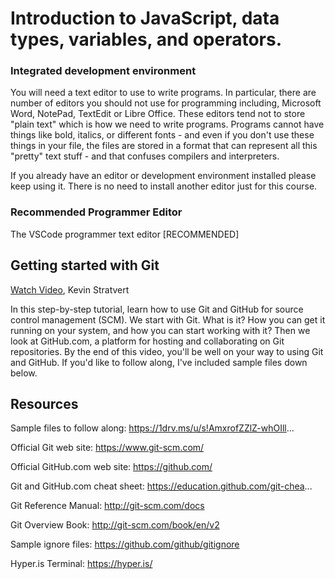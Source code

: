 # Introduction to JavaScript, data types, variables, and operators.

### Integrated development environment
You will need a text editor to use to write programs. In particular, there are number of editors you should not use for programming including, Microsoft Word, NotePad, TextEdit or Libre Office. These editors tend not to store "plain text" which is how we need to write programs. Programs cannot have things like bold, italics, or different fonts - and even if you don't use these things in your file, the files are stored in a format that can represent all this "pretty" text stuff - and that confuses compilers and interpreters.

If you already have an editor or development environment installed please keep using it. There is no need to install another editor just for this course.

### Recommended Programmer Editor
The VSCode programmer text editor [RECOMMENDED]

## Getting started with Git
[Watch Video](https://www.youtube.com/watch?v=tRZGeaHPoaw), Kevin Stratvert

In this step-by-step tutorial, learn how to use Git and GitHub for source control management (SCM). We start with Git. What is it? How you can get it running on your system, and how you can start working with it? Then we look at GitHub.com, a platform for hosting and collaborating on Git repositories. By the end of this video, you'll be well on your way to using Git and GitHub. If you'd like to follow along, I've included sample files down below.

## Resources
Sample files to follow along: https://1drv.ms/u/s!AmxrofZZlZ-whOIll...

Official Git web site: https://www.git-scm.com/

Official GitHub.com web site: https://github.com/

Git and GitHub.com cheat sheet: https://education.github.com/git-chea...

Git Reference Manual: http://git-scm.com/docs

Git Overview Book: http://git-scm.com/book/en/v2

Sample ignore files: https://github.com/github/gitignore

Hyper.is Terminal: https://hyper.is/